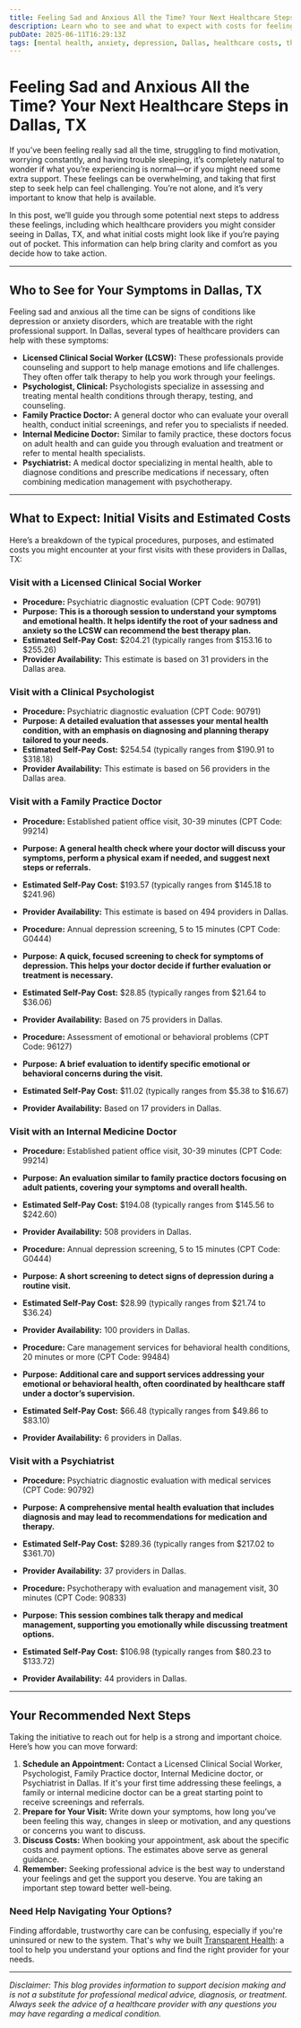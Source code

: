 ```yaml
---
title: Feeling Sad and Anxious All the Time? Your Next Healthcare Steps in Dallas, TX  
description: Learn who to see and what to expect with costs for feeling sad and anxious all the time in Dallas, TX, with clear next steps for help.  
pubDate: 2025-06-11T16:29:13Z
tags: [mental health, anxiety, depression, Dallas, healthcare costs, therapy, psychiatry]  
---
```


# Feeling Sad and Anxious All the Time? Your Next Healthcare Steps in Dallas, TX

If you’ve been feeling really sad all the time, struggling to find motivation, worrying constantly, and having trouble sleeping, it’s completely natural to wonder if what you’re experiencing is normal—or if you might need some extra support. These feelings can be overwhelming, and taking that first step to seek help can feel challenging. You’re not alone, and it’s very important to know that help is available.

In this post, we’ll guide you through some potential next steps to address these feelings, including which healthcare providers you might consider seeing in Dallas, TX, and what initial costs might look like if you’re paying out of pocket. This information can help bring clarity and comfort as you decide how to take action.

---

## Who to See for Your Symptoms in Dallas, TX

Feeling sad and anxious all the time can be signs of conditions like depression or anxiety disorders, which are treatable with the right professional support. In Dallas, several types of healthcare providers can help with these symptoms:

- **Licensed Clinical Social Worker (LCSW):** These professionals provide counseling and support to help manage emotions and life challenges. They often offer talk therapy to help you work through your feelings.
- **Psychologist, Clinical:** Psychologists specialize in assessing and treating mental health conditions through therapy, testing, and counseling.
- **Family Practice Doctor:** A general doctor who can evaluate your overall health, conduct initial screenings, and refer you to specialists if needed.
- **Internal Medicine Doctor:** Similar to family practice, these doctors focus on adult health and can guide you through evaluation and treatment or refer to mental health specialists.
- **Psychiatrist:** A medical doctor specializing in mental health, able to diagnose conditions and prescribe medications if necessary, often combining medication management with psychotherapy.

---

## What to Expect: Initial Visits and Estimated Costs

Here’s a breakdown of the typical procedures, purposes, and estimated costs you might encounter at your first visits with these providers in Dallas, TX:

### Visit with a Licensed Clinical Social Worker

- **Procedure:** Psychiatric diagnostic evaluation (CPT Code: 90791)  
- **Purpose:** **This is a thorough session to understand your symptoms and emotional health. It helps identify the root of your sadness and anxiety so the LCSW can recommend the best therapy plan.**  
- **Estimated Self-Pay Cost:** $204.21 (typically ranges from $153.16 to $255.26)  
- **Provider Availability:** This estimate is based on 31 providers in the Dallas area.

### Visit with a Clinical Psychologist

- **Procedure:** Psychiatric diagnostic evaluation (CPT Code: 90791)  
- **Purpose:** **A detailed evaluation that assesses your mental health condition, with an emphasis on diagnosing and planning therapy tailored to your needs.**  
- **Estimated Self-Pay Cost:** $254.54 (typically ranges from $190.91 to $318.18)  
- **Provider Availability:** This estimate is based on 56 providers in the Dallas area.

### Visit with a Family Practice Doctor

- **Procedure:** Established patient office visit, 30-39 minutes (CPT Code: 99214)  
- **Purpose:** **A general health check where your doctor will discuss your symptoms, perform a physical exam if needed, and suggest next steps or referrals.**  
- **Estimated Self-Pay Cost:** $193.57 (typically ranges from $145.18 to $241.96)  
- **Provider Availability:** This estimate is based on 494 providers in Dallas.

- **Procedure:** Annual depression screening, 5 to 15 minutes (CPT Code: G0444)  
- **Purpose:** **A quick, focused screening to check for symptoms of depression. This helps your doctor decide if further evaluation or treatment is necessary.**  
- **Estimated Self-Pay Cost:** $28.85 (typically ranges from $21.64 to $36.06)  
- **Provider Availability:** Based on 75 providers in Dallas.

- **Procedure:** Assessment of emotional or behavioral problems (CPT Code: 96127)  
- **Purpose:** **A brief evaluation to identify specific emotional or behavioral concerns during the visit.**  
- **Estimated Self-Pay Cost:** $11.02 (typically ranges from $5.38 to $16.67)  
- **Provider Availability:** Based on 17 providers in Dallas.

### Visit with an Internal Medicine Doctor

- **Procedure:** Established patient office visit, 30-39 minutes (CPT Code: 99214)  
- **Purpose:** **An evaluation similar to family practice doctors focusing on adult patients, covering your symptoms and overall health.**  
- **Estimated Self-Pay Cost:** $194.08 (typically ranges from $145.56 to $242.60)  
- **Provider Availability:** 508 providers in Dallas.

- **Procedure:** Annual depression screening, 5 to 15 minutes (CPT Code: G0444)  
- **Purpose:** **A short screening to detect signs of depression during a routine visit.**  
- **Estimated Self-Pay Cost:** $28.99 (typically ranges from $21.74 to $36.24)  
- **Provider Availability:** 100 providers in Dallas.

- **Procedure:** Care management services for behavioral health conditions, 20 minutes or more (CPT Code: 99484)  
- **Purpose:** **Additional care and support services addressing your emotional or behavioral health, often coordinated by healthcare staff under a doctor’s supervision.**  
- **Estimated Self-Pay Cost:** $66.48 (typically ranges from $49.86 to $83.10)  
- **Provider Availability:** 6 providers in Dallas.

### Visit with a Psychiatrist

- **Procedure:** Psychiatric diagnostic evaluation with medical services (CPT Code: 90792)  
- **Purpose:** **A comprehensive mental health evaluation that includes diagnosis and may lead to recommendations for medication and therapy.**  
- **Estimated Self-Pay Cost:** $289.36 (typically ranges from $217.02 to $361.70)  
- **Provider Availability:** 37 providers in Dallas.

- **Procedure:** Psychotherapy with evaluation and management visit, 30 minutes (CPT Code: 90833)  
- **Purpose:** **This session combines talk therapy and medical management, supporting you emotionally while discussing treatment options.**  
- **Estimated Self-Pay Cost:** $106.98 (typically ranges from $80.23 to $133.72)  
- **Provider Availability:** 44 providers in Dallas.

---

## Your Recommended Next Steps

Taking the initiative to reach out for help is a strong and important choice. Here’s how you can move forward:

1. **Schedule an Appointment:** Contact a Licensed Clinical Social Worker, Psychologist, Family Practice doctor, Internal Medicine doctor, or Psychiatrist in Dallas. If it's your first time addressing these feelings, a family or internal medicine doctor can be a great starting point to receive screenings and referrals.
2. **Prepare for Your Visit:** Write down your symptoms, how long you’ve been feeling this way, changes in sleep or motivation, and any questions or concerns you want to discuss.
3. **Discuss Costs:** When booking your appointment, ask about the specific costs and payment options. The estimates above serve as general guidance.
4. **Remember:** Seeking professional advice is the best way to understand your feelings and get the support you deserve. You are taking an important step toward better well-being.

### Need Help Navigating Your Options?

Finding affordable, trustworthy care can be confusing, especially if you're uninsured or new to the system. That's why we built [Transparent Health](https://transparenthealth.ai): a tool to help you understand your options and find the right provider for your needs. 

---

*Disclaimer: This blog provides information to support decision making and is not a substitute for professional medical advice, diagnosis, or treatment. Always seek the advice of a healthcare provider with any questions you may have regarding a medical condition.*